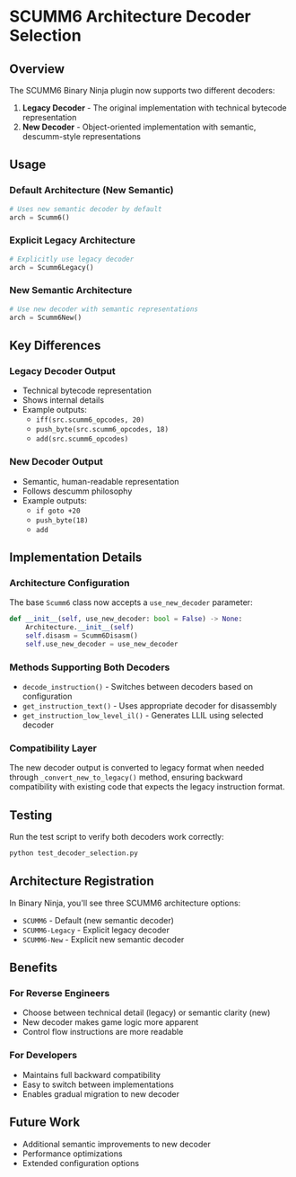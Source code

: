 # SCUMM6 Architecture Decoder Selection

## Overview

The SCUMM6 Binary Ninja plugin now supports two different decoders:

1. **Legacy Decoder** - The original implementation with technical bytecode representation
2. **New Decoder** - Object-oriented implementation with semantic, descumm-style representations

## Usage

### Default Architecture (New Semantic)
```python
# Uses new semantic decoder by default
arch = Scumm6()
```

### Explicit Legacy Architecture
```python
# Explicitly use legacy decoder
arch = Scumm6Legacy()
```

### New Semantic Architecture
```python
# Use new decoder with semantic representations
arch = Scumm6New()
```

## Key Differences

### Legacy Decoder Output
- Technical bytecode representation
- Shows internal details
- Example outputs:
  - `iff(src.scumm6_opcodes, 20)`
  - `push_byte(src.scumm6_opcodes, 18)`
  - `add(src.scumm6_opcodes)`

### New Decoder Output
- Semantic, human-readable representation
- Follows descumm philosophy
- Example outputs:
  - `if goto +20`
  - `push_byte(18)`
  - `add`

## Implementation Details

### Architecture Configuration
The base `Scumm6` class now accepts a `use_new_decoder` parameter:
```python
def __init__(self, use_new_decoder: bool = False) -> None:
    Architecture.__init__(self)
    self.disasm = Scumm6Disasm()
    self.use_new_decoder = use_new_decoder
```

### Methods Supporting Both Decoders
- `decode_instruction()` - Switches between decoders based on configuration
- `get_instruction_text()` - Uses appropriate decoder for disassembly
- `get_instruction_low_level_il()` - Generates LLIL using selected decoder

### Compatibility Layer
The new decoder output is converted to legacy format when needed through `_convert_new_to_legacy()` method, ensuring backward compatibility with existing code that expects the legacy instruction format.

## Testing

Run the test script to verify both decoders work correctly:
```bash
python test_decoder_selection.py
```

## Architecture Registration

In Binary Ninja, you'll see three SCUMM6 architecture options:
- `SCUMM6` - Default (new semantic decoder)
- `SCUMM6-Legacy` - Explicit legacy decoder
- `SCUMM6-New` - Explicit new semantic decoder

## Benefits

### For Reverse Engineers
- Choose between technical detail (legacy) or semantic clarity (new)
- New decoder makes game logic more apparent
- Control flow instructions are more readable

### For Developers
- Maintains full backward compatibility
- Easy to switch between implementations
- Enables gradual migration to new decoder

## Future Work
- Additional semantic improvements to new decoder
- Performance optimizations
- Extended configuration options